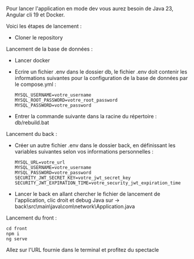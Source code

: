 Pour lancer l'application en mode dev vous aurez besoin de Java 23, Angular cli 19 et Docker.

Voici les étapes de lancement :

- Cloner le repository

Lancement de la base de données :
- Lancer docker
- Ecrire un fichier .env dans le dossier db, le fichier .env doit contenir les informations suivantes pour la configuration de la base de données par le compose.yml :
  ```
  MYSQL_USERNAME=votre_username
  MYSQL_ROOT_PASSWORD=votre_root_password
  MYSQL_PASSWORD=votre_password
  ```
  
- Entrer la commande suivante dans la racine du répertoire : db/rebuild.bat

Lancement du back :
- Créer un autre fichier .env dans le dossier back, en définissant les variables suivantes selon vos informations personnelles :
  ```
  MYSQL_URL=votre_url
  MYSQL_USERNAME=votre_username
  MYSQL_PASSWORD=votre_password
  SECURITY_JWT_SECRET_KEY=votre_jwt_secret_key
  SECURITY_JWT_EXPIRATION_TIME=votre_security_jwt_expiration_time
  ```
  
- Lancer le back en allant chercher le fichier de lancement de l'application, clic droit et debug Java sur
-> back\src\main\java\com\network\Application.java

Lancement du front :
```
cd front
npm i
ng serve
```
Allez sur l'URL fournie dans le terminal et profitez du spectacle
